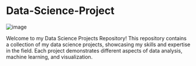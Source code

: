 # Data-Science-Project
![image](https://github.com/Milkyy-way/Data-Science-Project/assets/97390971/54e3d882-92cb-4a51-9d4c-87f1a654ef28)

 Welcome to my Data Science Projects Repository! This repository contains a collection of my data science projects, showcasing my skills and expertise in the field. Each project demonstrates different aspects of data analysis, machine learning, and visualization.
